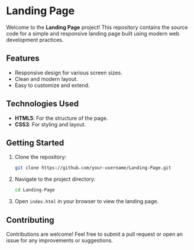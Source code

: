 # Landing Page

Welcome to the **Landing Page** project! This repository contains the source code for a simple and responsive landing page built using modern web development practices.

## Features

- Responsive design for various screen sizes.
- Clean and modern layout.
- Easy to customize and extend.

## Technologies Used

- **HTML5**: For the structure of the page.
- **CSS3**: For styling and layout.


## Getting Started

1. Clone the repository:
    ```bash
    git clone https://github.com/your-username/Landing-Page.git
    ```
2. Navigate to the project directory:
    ```bash
    cd Landing-Page
    ```
3. Open `index.html` in your browser to view the landing page.

## Contributing

Contributions are welcome! Feel free to submit a pull request or open an issue for any improvements or suggestions.

